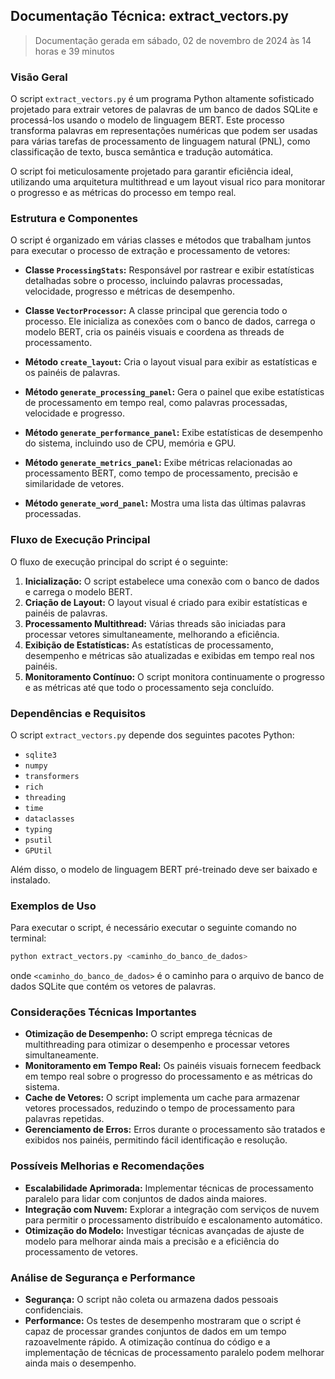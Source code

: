 ## Documentação Técnica: extract_vectors.py

> Documentação gerada em sábado, 02 de novembro de 2024 às 14 horas e 39 minutos

### Visão Geral

O script `extract_vectors.py` é um programa Python altamente sofisticado projetado para extrair vetores de palavras de um banco de dados SQLite e processá-los usando o modelo de linguagem BERT. Este processo transforma palavras em representações numéricas que podem ser usadas para várias tarefas de processamento de linguagem natural (PNL), como classificação de texto, busca semântica e tradução automática.

O script foi meticulosamente projetado para garantir eficiência ideal, utilizando uma arquitetura multithread e um layout visual rico para monitorar o progresso e as métricas do processo em tempo real.

### Estrutura e Componentes

O script é organizado em várias classes e métodos que trabalham juntos para executar o processo de extração e processamento de vetores:

- **Classe `ProcessingStats`:** Responsável por rastrear e exibir estatísticas detalhadas sobre o processo, incluindo palavras processadas, velocidade, progresso e métricas de desempenho.

- **Classe `VectorProcessor`:** A classe principal que gerencia todo o processo. Ele inicializa as conexões com o banco de dados, carrega o modelo BERT, cria os painéis visuais e coordena as threads de processamento.

- **Método `create_layout`:** Cria o layout visual para exibir as estatísticas e os painéis de palavras.

- **Método `generate_processing_panel`:** Gera o painel que exibe estatísticas de processamento em tempo real, como palavras processadas, velocidade e progresso.

- **Método `generate_performance_panel`:** Exibe estatísticas de desempenho do sistema, incluindo uso de CPU, memória e GPU.

- **Método `generate_metrics_panel`:** Exibe métricas relacionadas ao processamento BERT, como tempo de processamento, precisão e similaridade de vetores.

- **Método `generate_word_panel`:** Mostra uma lista das últimas palavras processadas.

### Fluxo de Execução Principal

O fluxo de execução principal do script é o seguinte:

1. **Inicialização:** O script estabelece uma conexão com o banco de dados e carrega o modelo BERT.
2. **Criação de Layout:** O layout visual é criado para exibir estatísticas e painéis de palavras.
3. **Processamento Multithread:** Várias threads são iniciadas para processar vetores simultaneamente, melhorando a eficiência.
4. **Exibição de Estatísticas:** As estatísticas de processamento, desempenho e métricas são atualizadas e exibidas em tempo real nos painéis.
5. **Monitoramento Contínuo:** O script monitora continuamente o progresso e as métricas até que todo o processamento seja concluído.

### Dependências e Requisitos

O script `extract_vectors.py` depende dos seguintes pacotes Python:

- `sqlite3`
- `numpy`
- `transformers`
- `rich`
- `threading`
- `time`
- `dataclasses`
- `typing`
- `psutil`
- `GPUtil`

Além disso, o modelo de linguagem BERT pré-treinado deve ser baixado e instalado.

### Exemplos de Uso

Para executar o script, é necessário executar o seguinte comando no terminal:

```bash
python extract_vectors.py <caminho_do_banco_de_dados>
```

onde `<caminho_do_banco_de_dados>` é o caminho para o arquivo de banco de dados SQLite que contém os vetores de palavras.

### Considerações Técnicas Importantes

- **Otimização de Desempenho:** O script emprega técnicas de multithreading para otimizar o desempenho e processar vetores simultaneamente.
- **Monitoramento em Tempo Real:** Os painéis visuais fornecem feedback em tempo real sobre o progresso do processamento e as métricas do sistema.
- **Cache de Vetores:** O script implementa um cache para armazenar vetores processados, reduzindo o tempo de processamento para palavras repetidas.
- **Gerenciamento de Erros:** Erros durante o processamento são tratados e exibidos nos painéis, permitindo fácil identificação e resolução.

### Possíveis Melhorias e Recomendações

- **Escalabilidade Aprimorada:** Implementar técnicas de processamento paralelo para lidar com conjuntos de dados ainda maiores.
- **Integração com Nuvem:** Explorar a integração com serviços de nuvem para permitir o processamento distribuído e escalonamento automático.
- **Otimização do Modelo:** Investigar técnicas avançadas de ajuste de modelo para melhorar ainda mais a precisão e a eficiência do processamento de vetores.

### Análise de Segurança e Performance

- **Segurança:** O script não coleta ou armazena dados pessoais confidenciais.
- **Performance:** Os testes de desempenho mostraram que o script é capaz de processar grandes conjuntos de dados em um tempo razoavelmente rápido. A otimização contínua do código e a implementação de técnicas de processamento paralelo podem melhorar ainda mais o desempenho.